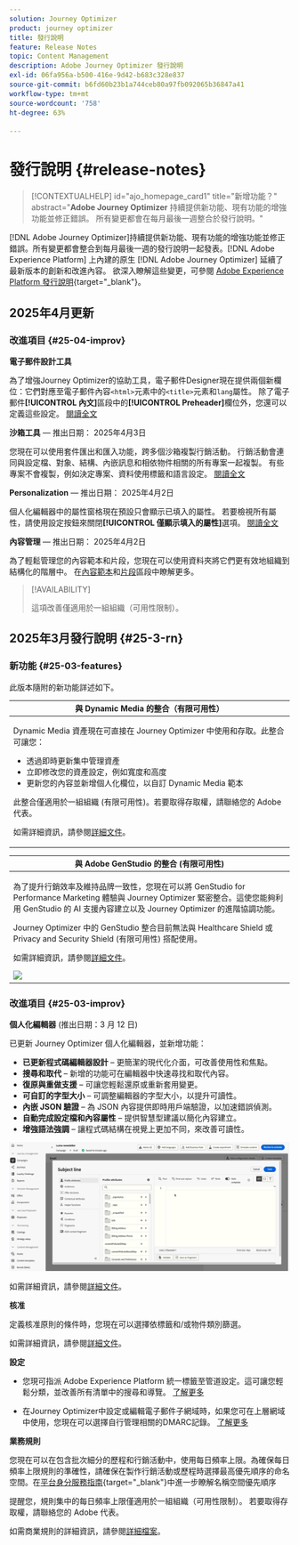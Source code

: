 ```yaml
---
solution: Journey Optimizer
product: journey optimizer
title: 發行說明
feature: Release Notes
topic: Content Management
description: Adobe Journey Optimizer 發行說明
exl-id: 06fa956a-b500-416e-9d42-b683c328e837
source-git-commit: b6fd60b23b1a744ceb80a97fb092065b36847a41
workflow-type: tm+mt
source-wordcount: '758'
ht-degree: 63%

---
```


# 發行說明 {#release-notes}

>[!CONTEXTUALHELP]
>id="ajo_homepage_card1"
>title="新增功能？"
>abstract="**Adobe Journey Optimizer** 持續提供新功能、現有功能的增強功能並修正錯誤。 所有變更都會在每月最後一週整合於發行說明。"

[!DNL Adobe Journey Optimizer]持續提供新功能、現有功能的增強功能並修正錯誤。所有變更都會整合到每月最後一週的發行說明一起發表。[!DNL Adobe Experience Platform] 上內建的原生 [!DNL Adobe Journey Optimizer] 延續了最新版本的創新和改進內容。 欲深入瞭解這些變更，可參閱 [Adobe Experience Platform 發行說明](https://experienceleague.adobe.com/docs/experience-platform/release-notes/latest.html?lang=zh-Hant){target="_blank"}。

## 2025年4月更新

### 改進項目 {#25-04-improv}

**電子郵件設計工具**

為了增強Journey Optimizer的協助工具，電子郵件Designer現在提供兩個新欄位：它們對應至電子郵件內容`<html>`元素中的`<title>`元素和`lang`屬性。 除了電子郵件&#x200B;**[!UICONTROL 內文]**&#x200B;區段中的&#x200B;**[!UICONTROL Preheader]**&#x200B;欄位外，您還可以定義這些設定。 [閱讀全文](../email/email-metadata.md)

**沙箱工具** — 推出日期： 2025年4月3日

您現在可以使用套件匯出和匯入功能，跨多個沙箱複製行銷活動。 行銷活動會連同與設定檔、對象、結構、內嵌訊息和相依物件相關的所有專案一起複製。 有些專案不會複製，例如決定專案、資料使用標籤和語言設定。 [閱讀全文](../configuration/copy-objects-to-sandbox.md)

**Personalization** — 推出日期： 2025年4月2日

個人化編輯器中的屬性窗格現在預設只會顯示已填入的屬性。 若要檢視所有屬性，請使用設定按鈕來關閉&#x200B;**[!UICONTROL 僅顯示填入的屬性]**&#x200B;選項。 [閱讀全文](../personalization/personalization-build-expressions.md)

**內容管理** — 推出日期： 2025年4月2日

為了輕鬆管理您的內容範本和片段，您現在可以使用資料夾將它們更有效地組織到結構化的階層中。 在[內容範本](../content-management/access-content-templates.md#folders)和[片段](../content-management/manage-fragments.md#folders)區段中瞭解更多。

>[!AVAILABILITY]
>
>這項改善僅適用於一組組織（可用性限制）。

## 2025年3月發行說明 {#25-3-rn}


### 新功能 {#25-03-features}

此版本隨附的新功能詳述如下。

<!--table>
<thead>
<tr>
<th><strong>Integration with Adobe Express (Limited Availability)</strong><br/></th>
</tr>
</thead>
<tbody>
<tr>
<td>
<p>The Adobe Express integration in Adobe Journey Optimizer lets you use Adobe Express's editing tools directly during content creation, enabling you to resize, remove backgrounds, crop, and convert assets to JPEG or PNG.<p>
<p>Adobe Express integration in Adobe Journey Optimizer is currently only available for a set of organizations (Limited Availability). It cannot be deployed for use with Healthcare Shield or Privacy and Security Shield.</p>
<p>For more information, refer to the <a href="../integrations/express.md">detailed documentation</a>.</p>
</br>
<img src="assets/do-not-localize/express_resize.gif"/>
</td>
</tr>
</tbody>
</table-->


<!--table>
<thead>
<tr>
<th><strong>Journey metrics</strong><br/></th>
</tr>
</thead>
<tbody>
<tr>
<td>
<p>Journey metrics are now available, allowing you to measure the impact of your activities across the key metrics of your business and to provide clearer insights into your performance.</p>
<p>For more information, refer to the <a href="../building-journeys/success-metrics.md">detailed documentation</a>.</p>
<img src="assets/do-not-localize/success-metric.gif"/>
</td>
</tr>
</tbody>
</table-->

<!-- table>
<thead>
<tr>
<th><strong>Calendar view for journeys (Limited Availability)</strong><br/></th>
</tr>
</thead>
<tbody>
<tr>
<td>
<p>A calendar view is now available in Journey Optimizer to visualize all journeys activations. From this view, you can browse your journeys and check details and properties.<p>
<p>This change is only available for a set of organizations (Limited Availability). To gain access, contact your Adobe representative.</p>
<p>For more information, refer to the <a href="../configuration/rule-sets.md">detailed documentation</a>.</p>
</td>
</tr>
</tbody>
</table-->

<table>
<thead>
<tr>
<th><strong>與 Dynamic Media 的整合（有限可用性）</strong><br/></th>
</tr>
</thead>
<tbody>
<tr>
<td>
<p>Dynamic Media 資產現在可直接在 Journey Optimizer 中使用和存取。此整合可讓您：
<ul>
<li>透過即時更新集中管理資產</li>
<li>立即修改您的資產設定，例如寬度和高度</li>
<li>更新您的內容並新增個人化欄位，以自訂 Dynamic Media 範本</li>
</ul>
<p>
<p>此整合僅適用於一組組織 (有限可用性)。若要取得存取權，請聯絡您的 Adobe 代表。</p>
<p>如需詳細資訊，請參閱<a href="../integrations/aem-dynamic.md">詳細文件</a>。</p>
</td>
</tr>
</tbody>
</table>



<table>
<thead>
<tr>
<th><strong>與 Adobe GenStudio 的整合 (有限可用性)</strong><br/></th>
</tr>
</thead>
<tbody>
<tr>
<td>
<p>為了提升行銷效率及維持品牌一致性，您現在可以將 GenStudio for Performance Marketing 體驗與 Journey Optimizer 緊密整合。這使您能夠利用 GenStudio 的 AI 支援內容建立以及 Journey Optimizer 的進階協調功能。<p>
<p>Journey Optimizer 中的 GenStudio 整合目前無法與 Healthcare Shield 或 Privacy and Security Shield (有限可用性) 搭配使用。</p>
<p>如需詳細資訊，請參閱<a href="../integrations/genstudio.md">詳細文件</a>。</p>
<img src="assets/do-not-localize/genstudio.gif"/>
</td>
</tr>
</tbody>
</table>


<!--table>
<thead>
<tr>
<th><strong>LINE channel (Limited Availability)</strong><br/></th>
</tr>
</thead>
<tbody>
<tr>
<td>
<p>Adobe Journey Optimizer has expanded its cross-channel capabilities to include support for the LINE channel. This enhancement allows you to create, edit, and preview LINE experiences enabling more personalized and engaging interactions. With LINE, you can connect with more customers, send relevant content, and improve your engagement.<p>
<p>This capability is only available for a set of organizations (Limited Availability). To gain access, contact your Adobe representative.</p>
<p>For more information, refer to the <a href="../configuration/rule-sets.md">detailed documentation</a>.</p>
</td>
</tr>
</tbody>
</table-->


### 改進項目 {#25-03-improv}

**個人化編輯器** (推出日期：3 月 12 日)

已更新 Journey Optimizer 個人化編輯器，並新增功能：
* **已更新程式碼編輯器設計** – 更簡潔的現代化介面，可改善使用性和焦點。
* **搜尋和取代** – 新增的功能可在編輯器中快速尋找和取代內容。
* **復原與重做支援** – 可讓您輕鬆還原或重新套用變更。
* **可自訂的字型大小** – 可調整編輯器的字型大小，以提升可讀性。
* **內嵌 JSON 驗證** – 為 JSON 內容提供即時用戶端驗證，以加速錯誤偵測。
* **自動完成設定檔和內容屬性** – 提供智慧型建議以簡化內容建立。
* **增強語法強調** – 讓程式碼結構在視覺上更加不同，來改善可讀性。

![展示個人化編輯器新功能的影片](assets/do-not-localize/personalization-editor.gif)

如需詳細資訊，請參閱[詳細文件](../personalization/personalization-build-expressions.md)。

**核准**

定義核准原則的條件時，您現在可以選擇依標籤和/或物件類別篩選。

如需詳細資訊，請參閱[詳細文件](../test-approve/approval-policies.md)。

**設定**

* 您現可指派 Adobe Experience Platform 統一標籤至管道設定。這可讓您輕鬆分類，並改善所有清單中的搜尋和導覽。 [了解更多](../configuration/channel-surfaces.md#channel-config-tags)

* 在Journey Optimizer中設定或編輯電子郵件子網域時，如果您可在上層網域中使用，您現在可以選擇自行管理相關的DMARC記錄。 [了解更多](../configuration/dmarc-record.md#set-up-dmarc)

**業務規則**

您現在可以在包含批次細分的歷程和行銷活動中，使用每日頻率上限。為確保每日頻率上限規則的準確性，請確保在製作行銷活動或歷程時選擇最高優先順序的命名空間。在[平台身分服務指南](https://experienceleague.adobe.com/zh-hant/docs/experience-platform/identity/features/identity-graph-linking-rules/namespace-priority){target="_blank"}中進一步瞭解名稱空間優先順序

提醒您，規則集中的每日頻率上限僅適用於一組組織（可用性限制）。 若要取得存取權，請聯絡您的 Adobe 代表。

如需商業規則的詳細資訊，請參閱[詳細檔案](../configuration/rule-sets.md)。

<!--**Deliverability**

You can now choose to have your emails relayed to your SMTP servers instead of being sent directly from Journey Optimizer to ISPs. This allows you to route final email deliveries through your own Mail Transfer Agents and IPs, or to perform final validations on the emails before sending them to your recipients. The SMTP relay capacity is available on demand - contact your Adobe representative.-->


